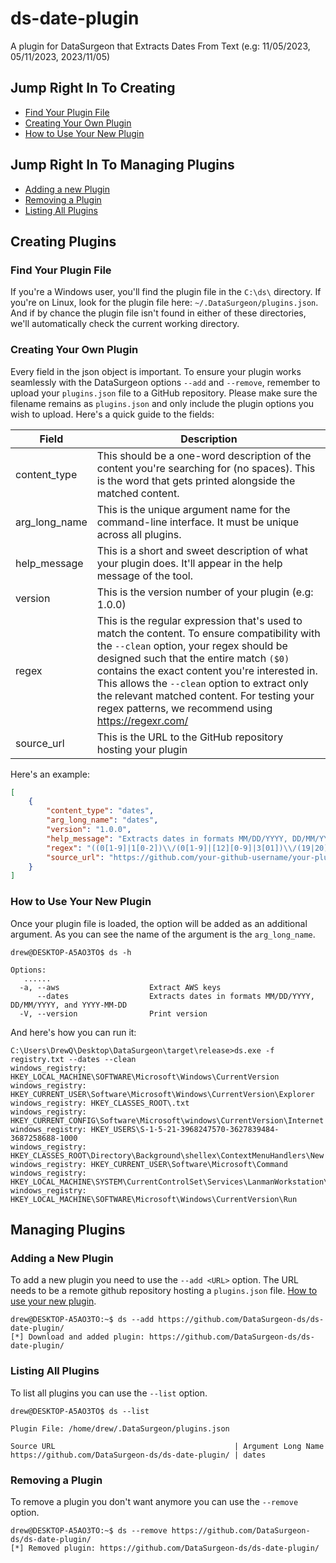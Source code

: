 # ds-date-plugin
A plugin for DataSurgeon that Extracts Dates From Text (e.g: 11/05/2023, 05/11/2023, 2023/11/05)
## Jump Right In To Creating
- [Find Your Plugin File](#find-your-plugin-file)
- [Creating Your Own Plugin](#creating-your-own-plugin)
- [How to Use Your New Plugin](#how-to-use-your-new-plugin)

## Jump Right In To Managing Plugins
- [Adding a new Plugin](#adding-a-new-plugin)
- [Removing a Plugin](#removing-a-plugin)
- [Listing All Plugins](#listing-all-plugins)

## Creating Plugins
### Find Your Plugin File
If you're a Windows user, you'll find the plugin file in the  `C:\ds\` directory. If you're on Linux, look for the plugin file here: `~/.DataSurgeon/plugins.json`. And if by chance the plugin file isn't found in either of these directories, we'll automatically check the current working directory.

### Creating Your Own Plugin
Every field in the json object is important. To ensure your plugin works seamlessly with the DataSurgeon options `--add` and `--remove`, remember to upload your `plugins.json` file to a GitHub repository. Please make sure the filename remains as `plugins.json` and only include the plugin options you wish to upload. Here's a quick guide to the fields:

| Field          | Description                                                                                           |
|----------------|-------------------------------------------------------------------------------------------------------|
| content_type   | This should be a one-word description of the content you're searching for (no spaces). This is the word that gets printed alongside the matched content.                            |
| arg_long_name  | This is the unique argument name for the command-line interface. It must be unique across all plugins.             |
| help_message   | This is a short and sweet description of what your plugin does. It'll appear in the help message of the tool. |
| version        | This is the version number of your plugin (e.g: 1.0.0) |
| regex          | This is the regular expression that's used to match the content. To ensure compatibility with the `--clean` option, your regex should be designed such that the entire match `($0)` contains the exact content you're interested in. This allows the `--clean` option to extract only the relevant matched content. For testing your regex patterns, we recommend using https://regexr.com/|
| source_url | This is the URL to the GitHub repository hosting your plugin | 

Here's an example:

```json
[
    {
        "content_type": "dates",
        "arg_long_name": "dates",
        "version": "1.0.0",
        "help_message": "Extracts dates in formats MM/DD/YYYY, DD/MM/YYYY, and YYYY-MM-DD",
        "regex": "((0[1-9]|1[0-2])\\/(0[1-9]|[12][0-9]|3[01])\\/(19|20)\\d\\d|(0[1-9]|[12][0-9]|3[01])\\/(0[1-9]|1[0-2])\\/(19|20)\\d\\d|(19|20)\\d\\d\\-(0[1-9]|1[0-2])\\-(0[1-9]|[12][0-9]|3[01]))",
        "source_url": "https://github.com/your-github-username/your-plugin-repository"
    }
]

```
### How to Use Your New Plugin
Once your plugin file is loaded, the option will be added as an additional argument. As you can see the name of the argument is the ```arg_long_name```. 
```
drew@DESKTOP-A5AO3TO$ ds -h

Options:
   ......
  -a, --aws                    Extract AWS keys
      --dates                  Extracts dates in formats MM/DD/YYYY, DD/MM/YYYY, and YYYY-MM-DD
  -V, --version                Print version
```
And here's how you can run it:
```
C:\Users\DrewQ\Desktop\DataSurgeon\target\release>ds.exe -f registry.txt --dates --clean
windows_registry: HKEY_LOCAL_MACHINE\SOFTWARE\Microsoft\Windows\CurrentVersion
windows_registry: HKEY_CURRENT_USER\Software\Microsoft\Windows\CurrentVersion\Explorer
windows_registry: HKEY_CLASSES_ROOT\.txt
windows_registry: HKEY_CURRENT_CONFIG\Software\Microsoft\windows\CurrentVersion\Internet
windows_registry: HKEY_USERS\S-1-5-21-3968247570-3627839484-3687258688-1000
windows_registry: HKEY_CLASSES_ROOT\Directory\Background\shellex\ContextMenuHandlers\New
windows_registry: HKEY_CURRENT_USER\Software\Microsoft\Command
windows_registry: HKEY_LOCAL_MACHINE\SYSTEM\CurrentControlSet\Services\LanmanWorkstation\Parameters
windows_registry: HKEY_LOCAL_MACHINE\SOFTWARE\Microsoft\Windows\CurrentVersion\Run
```

## Managing Plugins
### Adding a New Plugin
To add a new plugin you need to use the ```--add <URL>``` option. The URL needs to be a remote github repository hosting a ```plugins.json``` file. [How to use your new plugin](https://github.com/Drew-Alleman/ds-winreg-plugin/blob/main/README.md#how-to-use-your-new-plugin).
```
drew@DESKTOP-A5AO3TO:~$ ds --add https://github.com/DataSurgeon-ds/ds-date-plugin/
[*] Download and added plugin: https://github.com/DataSurgeon-ds/ds-date-plugin/
```
### Listing All Plugins
To list all plugins you can use the ```--list``` option.
```
drew@DESKTOP-A5AO3TO$ ds --list

Plugin File: /home/drew/.DataSurgeon/plugins.json

Source URL                                        | Argument Long Name
https://github.com/DataSurgeon-ds/ds-date-plugin/ | dates
```
### Removing a Plugin
To remove a plugin you don't want anymore you can use the ```--remove``` option.
```
drew@DESKTOP-A5AO3TO:~$ ds --remove https://github.com/DataSurgeon-ds/ds-date-plugin/
[*] Removed plugin: https://github.com/DataSurgeon-ds/ds-date-plugin/
```
